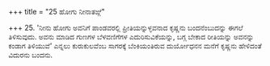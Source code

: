 +++
title = "25 ಹೋಗು ನೀನಾತಙ್ಗೆ"

+++
25. 'ನೀನು ಹೋಗು ಅವನಿಗೆ ಪಾಂಡವರಲ್ಲಿ ಪ್ರೀತಿಯನ್ನುಳ್ಳವನಾದ ಕೃಷ್ಣನು ಬಂದನೆಂಬುದನ್ನು ಈಗಲೆ ತಿಳಿಸುವುದು. ಅವನು ಮಾಡಿದ ಗುಣಗಳ ಬೆಳವಣಿಗೆಗಳ ಎದುರಿಸುವಿಕೆಯನ್ನು, ಬಗ್ಗ ಬೇಕಾದ ರೀತಿಯನ್ನು ಅವನನ್ನು ಕಂಡಾಗ ತಿಳಿಯುವೆ' ಎನ್ನಲು ಕುರುಕುಲವೆಂಬ ಸಾಗರಕ್ಕೆ ಬೆಂಕಿಯಂತಿರುವ ದುರ್ಯೋಧನನ ಮನೆಗೆ ಕೃಷ್ಣನು ಹೇಳಿದಂತೆ ವಿದುರನು ಬಂದನು.